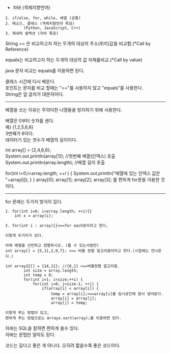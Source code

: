 
- 자바 (객체지향언어)
```
1. if/else, for, while, 배열 (공통)
2. 메소드, 클래스 (객체지향언어 특징)
        (Python, JavaScript, C++)
3. 제네릭 컬렉션 (자바 특징)
```

String == 은 비교하고자 하는 두개의 대상의 주소(위치)값을 비교함.(*Call by Reference)

equals는 비교하고자 하는 두개의 대상의 값 자체를비교.(*Call by value)

java 문자 비교는 equals를 이용하면 된다.

클래스 시간에 다시 배운다.  
포인트는 문자를 비교 할때는 "=="를 사용하지 않고 "equals"를 사용한다.  
String은 앞 글자가 대문자이다.

---

배열을 쓰는 이유는 무의미한 나열들을 방지하기 위해 사용한다.

배열은 0부터 숫자를 센다.  
예) {1,2,5,6,8}  
3번째가 6이다.  
데이터기 있는 갯수가 배열의 길이이다.

int array[] = {2,4,6,9};  
System.out.println(array[1]); //첫번째 배열(인덱스) 호출    
System.out.println(array.length); //배열 길이 호출  

for(int i=0;i<array.length; ++i ) {
			System.out.println("배열에 있는 인덱스 값은 "+array[i]);
}
}
array[0];
array[1];
array[2];
array[3]; 를 편하게 for문을 이용한 것이다.

---

for 문에는 두가지 방식이 있다.
```
1. for(int i=0; i<array.length; ++i){}
    int x = array[i];

2. for(int i : array){}<==for each문이라고 한다,

이렇게 두가지가 있다.

```
```
아래 배열을 선언하고 정렬하시오. (풀 수 있는사람만)
int array[] = {5,11,2,0,7}; <== 버블 정렬 알고리즘이라고 한다.(시험에는 안나온다.)

int array22[] = {14,11}; //{0,1} <==버블정렬 알고리즘.  
		int size = array.length;  
		int temp = 0;  
		for(int i=1; i<size;++i) {  
			for(int j=0; j<size-1; ++j) {  
				if(array[i] < array[i]) {  
					temp = array[i];<==array[i]를 임시공간에 잠시 넣어둔다.  
					array[i] = array[j];  
					array[j] = temp;  

이렇게 푸는 방법이 있고,  
편하게 푸는 방법으로는 Arrays.sort(array);를 이용하면 된다.
```

자바는 SQL을 잘하면 편하게 쓸수 있다.  
자바는 문법만 알아도 된다.

코드는 길다고 좋은 게 아니다.
오히려 짧을수록 좋은 코드이다.
